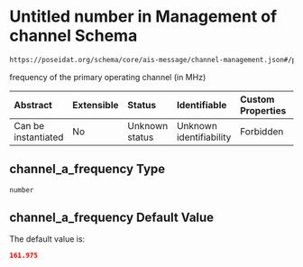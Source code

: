 # Untitled number in Management of channel Schema

```txt
https://poseidat.org/schema/core/ais-message/channel-management.json#/properties/channel_a_frequency
```

frequency of the primary operating channel (in MHz)

| Abstract            | Extensible | Status         | Identifiable            | Custom Properties | Additional Properties | Access Restrictions | Defined In                                                                                          |
| :------------------ | :--------- | :------------- | :---------------------- | :---------------- | :-------------------- | :------------------ | :-------------------------------------------------------------------------------------------------- |
| Can be instantiated | No         | Unknown status | Unknown identifiability | Forbidden         | Allowed               | none                | [channel-management.json*](schemas/core/ais-message/channel-management.json "open original schema") |

## channel_a_frequency Type

`number`

## channel_a_frequency Default Value

The default value is:

```json
161.975
```
